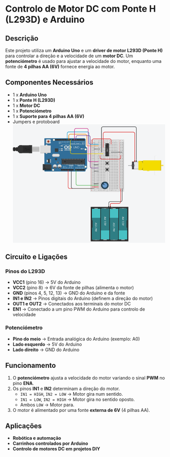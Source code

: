 # Controlo de Motor DC com Ponte H (L293D) e Arduino

## Descrição
Este projeto utiliza um **Arduino Uno** e um **driver de motor L293D (Ponte H)** para controlar a direção e a velocidade de um **motor DC**. Um **potenciómetro** é usado para ajustar a velocidade do motor, enquanto uma fonte de **4 pilhas AA (6V)** fornece energia ao motor.

## Componentes Necessários
- 1 x **Arduino Uno**
- 1 x **Ponte H (L293D)**
- 1 x **Motor DC**
- 1 x **Potenciómetro**
- 1 x **Suporte para 4 pilhas AA (6V)**
- Jumpers e protoboard
![Esquema do Circuito](/img/ponteH.png)
## Circuito e Ligações
### **Pinos do L293D**
- **VCC1** (pino 16) → 5V do Arduino
- **VCC2** (pino 8) → 6V da fonte de pilhas (alimenta o motor)
- **GND** (pinos 4, 5, 12, 13) → GND do Arduino e da fonte
- **IN1 e IN2** → Pinos digitais do Arduino (definem a direção do motor)
- **OUT1 e OUT2** → Conectados aos terminais do motor DC
- **EN1** → Conectado a um pino PWM do Arduino para controlo de velocidade

### **Potenciómetro**
- **Pino do meio** → Entrada analógica do Arduino (exemplo: A0)
- **Lado esquerdo** → 5V do Arduino
- **Lado direito** → GND do Arduino

## Funcionamento
1. O **potenciómetro** ajusta a velocidade do motor variando o sinal **PWM** no pino **ENA**.
2. Os pinos **IN1** e **IN2** determinam a direção do motor.
   - `IN1 = HIGH`, `IN2 = LOW` → Motor gira num sentido.
   - `IN1 = LOW`, `IN2 = HIGH` → Motor gira no sentido oposto.
   - Ambos `LOW` → Motor para.
3. O motor é alimentado por uma fonte **externa de 6V** (4 pilhas AA).

## Aplicações
- **Robótica e automação**
- **Carrinhos controlados por Arduino**
- **Controlo de motores DC em projetos DIY**